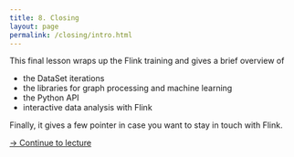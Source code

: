 ```yaml
---
title: 8. Closing
layout: page
permalink: /closing/intro.html
---
```


This final lesson wraps up the Flink training and gives a brief overview of 

- the DataSet iterations
- the libraries for graph processing and machine learning
- the Python API
- interactive data analysis with Flink

Finally, it gives a few pointer in case you want to stay in touch with Flink.

[-> Continue to lecture]({{site.baseurl}}/closing/slides.html)